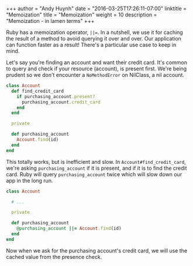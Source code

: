 +++
author = "Andy Huynh"
date = "2016-03-25T17:26:11-07:00"
linktitle = "Memoization"
title = "Memoization"
weight = 10
description = "Memoization - in lamen terms"
+++

Ruby has a memoization operator, `||=`. In a nutshell, we use it for caching the result of a method to avoid querying it over and over. Our application can function faster as a result! There's a particular use case to keep in mind.

Let's say you're finding an account and want their credit card. It's common to query and check if your resource (account), is present first. We're being prudent so we don't encounter a `NoMethodError` on NilClass, a nil account.

``` ruby
class Account
  def find_credit_card
    if purchasing_account.present?
      purchasing_account.credit_card
    end
  end

  private

  def purchasing_account
    Account.find(id)
  end
end
```

This totally works, but is inefficient and slow. In `Account#find_credit_card`, we're asking `purchasing_account` if it is present, and if it is to find the credit card. Ruby will query `purchasing_account` twice which will slow down our app in the long run. 

``` ruby
class Account

  # ... 

  private

  def purchasing_account
    @purchasing_account ||= Account.find(id)
  end
end
```
Now when we ask for the purchasing account's credit card, we will use the cached value from the presence check.
